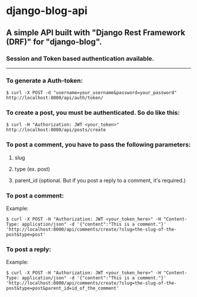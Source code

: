 # django-blog-api
## A simple API built with "Django Rest Framework (DRF)" for "django-blog". 

### Session and Token based authentication available.

-------------------------

### To generate a Auth-token:

```
$ curl -X POST -d "username=your_username&password=your_password" http://localhost:8000/api/auth/token/ 
```

### To create a post, you must be authenticated. So do like this:

```
$ curl -H "Authorization: JWT <your_token>" http://localhost:8000/api/posts/create
```

### To post a comment, you have to pass the following parameters:

1. slug

2. type (ex. post)

3. parent_id (optional. But if you post a reply to a comment, it's required.)


### To post a comment:

Example: 
```
$ curl -X POST -H "Authorization: JWT <your_token_here>" -H "Content-Type: application/json" -d '{"content":"This is a comment."}' 'http://localhost:8000/api/comments/create/?slug=the-slug-of-the-post&type=post'
```

### To post a reply:

Example: 
```
$ curl -X POST -H "Authorization: JWT <your_token_here>" -H "Content-Type: application/json" -d '{"content":"This is a comment."}' 'http://localhost:8000/api/comments/create/?slug=the-slug-of-the-post&type=post&parent_id=id_of_the_comment'
```
